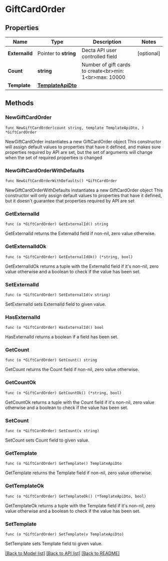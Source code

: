 # GiftCardOrder

## Properties

Name | Type | Description | Notes
------------ | ------------- | ------------- | -------------
**ExternalId** | Pointer to **string** | Decta API user controlled field | [optional] 
**Count** | **string** | Number of gift cards to create&lt;br&gt;min: 1&lt;br&gt;max: 10000 | 
**Template** | [**TemplateApiDto**](TemplateApiDto.md) |  | 

## Methods

### NewGiftCardOrder

`func NewGiftCardOrder(count string, template TemplateApiDto, ) *GiftCardOrder`

NewGiftCardOrder instantiates a new GiftCardOrder object
This constructor will assign default values to properties that have it defined,
and makes sure properties required by API are set, but the set of arguments
will change when the set of required properties is changed

### NewGiftCardOrderWithDefaults

`func NewGiftCardOrderWithDefaults() *GiftCardOrder`

NewGiftCardOrderWithDefaults instantiates a new GiftCardOrder object
This constructor will only assign default values to properties that have it defined,
but it doesn't guarantee that properties required by API are set

### GetExternalId

`func (o *GiftCardOrder) GetExternalId() string`

GetExternalId returns the ExternalId field if non-nil, zero value otherwise.

### GetExternalIdOk

`func (o *GiftCardOrder) GetExternalIdOk() (*string, bool)`

GetExternalIdOk returns a tuple with the ExternalId field if it's non-nil, zero value otherwise
and a boolean to check if the value has been set.

### SetExternalId

`func (o *GiftCardOrder) SetExternalId(v string)`

SetExternalId sets ExternalId field to given value.

### HasExternalId

`func (o *GiftCardOrder) HasExternalId() bool`

HasExternalId returns a boolean if a field has been set.

### GetCount

`func (o *GiftCardOrder) GetCount() string`

GetCount returns the Count field if non-nil, zero value otherwise.

### GetCountOk

`func (o *GiftCardOrder) GetCountOk() (*string, bool)`

GetCountOk returns a tuple with the Count field if it's non-nil, zero value otherwise
and a boolean to check if the value has been set.

### SetCount

`func (o *GiftCardOrder) SetCount(v string)`

SetCount sets Count field to given value.


### GetTemplate

`func (o *GiftCardOrder) GetTemplate() TemplateApiDto`

GetTemplate returns the Template field if non-nil, zero value otherwise.

### GetTemplateOk

`func (o *GiftCardOrder) GetTemplateOk() (*TemplateApiDto, bool)`

GetTemplateOk returns a tuple with the Template field if it's non-nil, zero value otherwise
and a boolean to check if the value has been set.

### SetTemplate

`func (o *GiftCardOrder) SetTemplate(v TemplateApiDto)`

SetTemplate sets Template field to given value.



[[Back to Model list]](../README.md#documentation-for-models) [[Back to API list]](../README.md#documentation-for-api-endpoints) [[Back to README]](../README.md)


